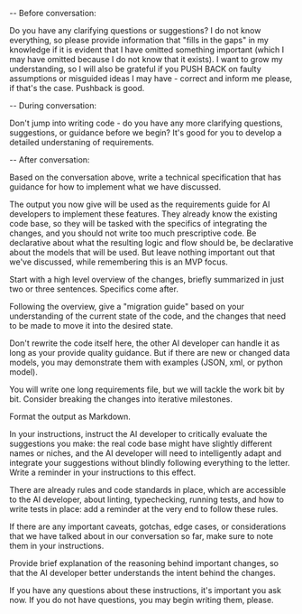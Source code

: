 -- Before conversation:

Do you have any clarifying questions or suggestions? I do not know everything, so please provide information that "fills in the gaps" in my knowledge if it is evident
that I have omitted something important (which I may have omitted because I do not know that it exists). I want to grow my understanding, so I will also be grateful
if you PUSH BACK on faulty assumptions or misguided ideas I may have - correct and inform me please, if that's the case. Pushback is good.

-- During conversation:

Don't jump into writing code - do you have any more clarifying questions, suggestions, or guidance before we begin? It's good for you to develop a detailed understaning
of requirements.

-- After conversation:

Based on the conversation above, write a technical specification that has guidance for how to implement what we have discussed.

The output you now give will be used as the requirements guide for AI developers to implement these features. They already know the existing code base, so they will be tasked with the specifics of integrating the changes, and you should not write too much prescriptive code. Be declarative about what the resulting logic and flow should be, be declarative about the models that will be used. But leave nothing important out that we've discussed, while remembering this is an MVP focus.

Start with a high level overview of the changes, briefly summarized in just two or three sentences. Specifics come after.

Following the overview, give a "migration guide" based on your understanding of the current state of the code, and the changes that need to be made to move it into the desired state.

Don't rewrite the code itself here, the other AI developer can handle it as long as your provide quality guidance. But if there are new or changed data models, you may demonstrate them with examples (JSON, xml, or python model).

You will write one long requirements file, but we will tackle the work bit by bit. Consider breaking the changes into iterative milestones.

Format the output as Markdown.

In your instructions, instruct the AI developer to critically evaluate the suggestions you make: the real code base might have slightly different names or niches, and the AI developer will need to intelligently adapt and integrate your suggestions without
blindly following everything to the letter. Write a reminder in your instructions to this effect.

There are already rules and code standards in place, which are accessible to the AI developer, about linting, typechecking, running tests, and how to write tests in place: add a reminder at the very end to follow these rules.

If there are any important caveats, gotchas, edge cases, or considerations that we have talked about in our conversation so far,
make sure to note them in your instructions.

Provide brief explanation of the reasoning behind important changes, so that the AI developer better understands the intent behind
the changes.

If you have any questions about these instructions, it's important you ask now. If you do not have questions, you may begin writing them, please.
